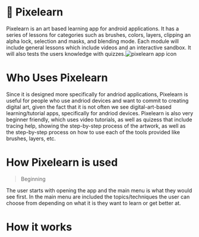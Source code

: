 # 🌟 Pixelearn
Pixelearn is an art based learning app for android applications. It has a series of lessons for categories such as brushes, colors, layers, clipping an alpha lock, selection and masks, and blending mode. Each module will include general lessons which include videos and an interactive sandbox. It will also tests the users knowledge with quizzes.![pixelearn app icon](https://github.com/user-attachments/assets/5d2311f6-aec3-4b63-972f-c47cd2a89637 )


# Who Uses Pixelearn
Since it is designed more specifically for andriod applications, Pixelearn is useful for people who use andriod devices and want to commit to creating digital art, given the fact that it is not often we see digital-art-based learning/tutorial apps, specifically for andriod devices. Pixelearn is also very beginner friendly, which uses video tutorials, as well as quizess that include tracing help, showing the step-by-step process of the artwork, as well as the step-by-step process on how to use each of the tools provided like brushes, layers, etc.

# How Pixelearn is used
> Beginning

The user starts with opening the app and the main menu is what they would see first. In the main menu are included the topics/techniques the user can choose from depending on what it is they want to learn or get better at.

# How it works

